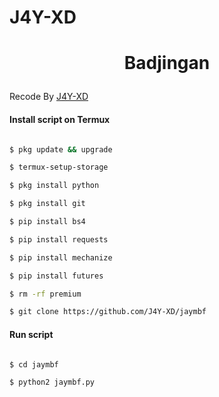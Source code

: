 # J4Y-XD

<h1 align="center">

  Badjingan

</h1>

</div>

<p align="center">

  Recode By <a href="https://www.facebook.com/Pangeran.FajarAV">J4Y-XD</a>

</p>

<p align="center">

 

#### Install script on Termux

```bash

$ pkg update && upgrade

$ termux-setup-storage

$ pkg install python

$ pkg install git

$ pip install bs4

$ pip install requests

$ pip install mechanize

$ pip install futures

$ rm -rf premium

$ git clone https://github.com/J4Y-XD/jaymbf

```

#### Run script

```bash

$ cd jaymbf

$ python2 jaymbf.py

```
